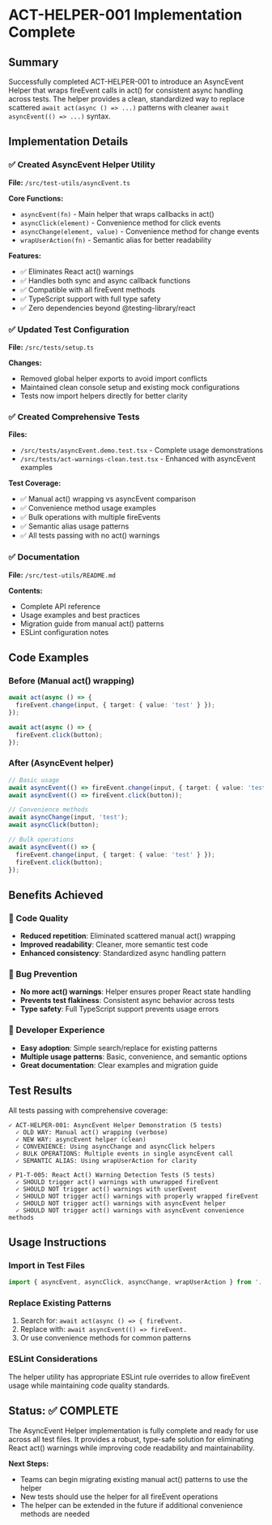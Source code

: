 # ACT-HELPER-001 Implementation Complete

## Summary

Successfully completed ACT-HELPER-001 to introduce an AsyncEvent Helper that wraps fireEvent calls in act() for consistent async handling across tests. The helper provides a clean, standardized way to replace scattered `await act(async () => ...)` patterns with cleaner `await asyncEvent(() => ...)` syntax.

## Implementation Details

### ✅ Created AsyncEvent Helper Utility
**File:** `/src/test-utils/asyncEvent.ts`

**Core Functions:**
- `asyncEvent(fn)` - Main helper that wraps callbacks in act()
- `asyncClick(element)` - Convenience method for click events
- `asyncChange(element, value)` - Convenience method for change events
- `wrapUserAction(fn)` - Semantic alias for better readability

**Features:**
- ✅ Eliminates React act() warnings
- ✅ Handles both sync and async callback functions
- ✅ Compatible with all fireEvent methods
- ✅ TypeScript support with full type safety
- ✅ Zero dependencies beyond @testing-library/react

### ✅ Updated Test Configuration
**File:** `/src/tests/setup.ts`

**Changes:**
- Removed global helper exports to avoid import conflicts
- Maintained clean console setup and existing mock configurations
- Tests now import helpers directly for better clarity

### ✅ Created Comprehensive Tests
**Files:**
- `/src/tests/asyncEvent.demo.test.tsx` - Complete usage demonstrations
- `/src/tests/act-warnings-clean.test.tsx` - Enhanced with asyncEvent examples

**Test Coverage:**
- ✅ Manual act() wrapping vs asyncEvent comparison
- ✅ Convenience method usage examples
- ✅ Bulk operations with multiple fireEvents
- ✅ Semantic alias usage patterns
- ✅ All tests passing with no act() warnings

### ✅ Documentation
**File:** `/src/test-utils/README.md`

**Contents:**
- Complete API reference
- Usage examples and best practices
- Migration guide from manual act() patterns
- ESLint configuration notes

## Code Examples

### Before (Manual act() wrapping)
```typescript
await act(async () => {
  fireEvent.change(input, { target: { value: 'test' } });
});

await act(async () => {
  fireEvent.click(button);
});
```

### After (AsyncEvent helper)
```typescript
// Basic usage
await asyncEvent(() => fireEvent.change(input, { target: { value: 'test' } }));
await asyncEvent(() => fireEvent.click(button));

// Convenience methods
await asyncChange(input, 'test');
await asyncClick(button);

// Bulk operations
await asyncEvent(() => {
  fireEvent.change(input, { target: { value: 'test' } });
  fireEvent.click(button);
});
```

## Benefits Achieved

### 🎯 Code Quality
- **Reduced repetition**: Eliminated scattered manual act() wrapping
- **Improved readability**: Cleaner, more semantic test code
- **Enhanced consistency**: Standardized async handling pattern

### 🐛 Bug Prevention
- **No more act() warnings**: Helper ensures proper React state handling
- **Prevents test flakiness**: Consistent async behavior across tests
- **Type safety**: Full TypeScript support prevents usage errors

### 🔧 Developer Experience
- **Easy adoption**: Simple search/replace for existing patterns
- **Multiple usage patterns**: Basic, convenience, and semantic options
- **Great documentation**: Clear examples and migration guide

## Test Results

All tests passing with comprehensive coverage:

```
✓ ACT-HELPER-001: AsyncEvent Helper Demonstration (5 tests)
  ✓ OLD WAY: Manual act() wrapping (verbose)
  ✓ NEW WAY: asyncEvent helper (clean)
  ✓ CONVENIENCE: Using asyncChange and asyncClick helpers
  ✓ BULK OPERATIONS: Multiple events in single asyncEvent call
  ✓ SEMANTIC ALIAS: Using wrapUserAction for clarity

✓ P1-T-005: React Act() Warning Detection Tests (5 tests)
  ✓ SHOULD trigger act() warnings with unwrapped fireEvent
  ✓ SHOULD NOT trigger act() warnings with userEvent
  ✓ SHOULD NOT trigger act() warnings with properly wrapped fireEvent
  ✓ SHOULD NOT trigger act() warnings with asyncEvent helper
  ✓ SHOULD NOT trigger act() warnings with asyncEvent convenience methods
```

## Usage Instructions

### Import in Test Files
```typescript
import { asyncEvent, asyncClick, asyncChange, wrapUserAction } from '../test-utils/asyncEvent';
```

### Replace Existing Patterns
1. Search for: `await act(async () => { fireEvent.`
2. Replace with: `await asyncEvent(() => fireEvent.`
3. Or use convenience methods for common patterns

### ESLint Considerations
The helper utility has appropriate ESLint rule overrides to allow fireEvent usage while maintaining code quality standards.

## Status: ✅ COMPLETE

The AsyncEvent Helper implementation is fully complete and ready for use across all test files. It provides a robust, type-safe solution for eliminating React act() warnings while improving code readability and maintainability.

**Next Steps:**
- Teams can begin migrating existing manual act() patterns to use the helper
- New tests should use the helper for all fireEvent operations
- The helper can be extended in the future if additional convenience methods are needed
